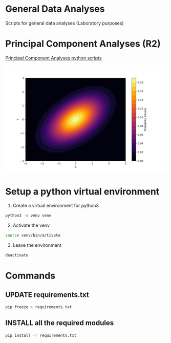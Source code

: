 # General Data Analyses
Scripts for general data analyses (Laboratory purposes)

# Principal Component Analyses (R2)

[Principal Component Analyses python scripts](scripts/PCA.py)

![2d gaussian distribution](images/result_PCA.png)  









































# Setup a python virtual environment 

1. Create a virtual environment for python3

```Bash
python3 -m venv venv
```
2. Activate the venv

```Bash
source venv/bin/activate
```
3. Leave the environment 

```Bash
deactivate
```

# Commands

## UPDATE requirements.txt

```Bash
pip freeze > requirements.txt
```

## INSTALL all the required modules

```Bash
pip install -r requirements.txt
```


